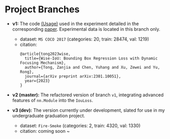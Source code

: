 # Project Branches

- **v1:**
  The code [(Usage)](https://blog.csdn.net/qq_55745968/article/details/128888122) used in the experiment detailed in the corresponding [paper](https://arxiv.org/abs/2301.10051).
  Experimental data is located in this branch only.
  - dataset: `MS COCO 2017` (categories: 20, train: 28474, val: 1219)
  - citation:
    ```
    @article{tong2023wise,
      title={Wise-IoU: Bounding Box Regression Loss with Dynamic Focusing Mechanism},
      author={Tong, Zanjia and Chen, Yuhang and Xu, Zewei and Yu, Rong},
      journal={arXiv preprint arXiv:2301.10051},
      year={2023}
    }
    ```
    
- **v2 (master):**
  The refactored version of branch `v1`, integrating advanced features of `nn.Module` into the `IouLoss`.


- **v3 (dev):**
  The version currently under development, slated for use in my undergraduate graduation project.
  - dataset: `Fire-Smoke` (categories: 2, train: 4320, val: 1330)
  - citation: coming soon ~
